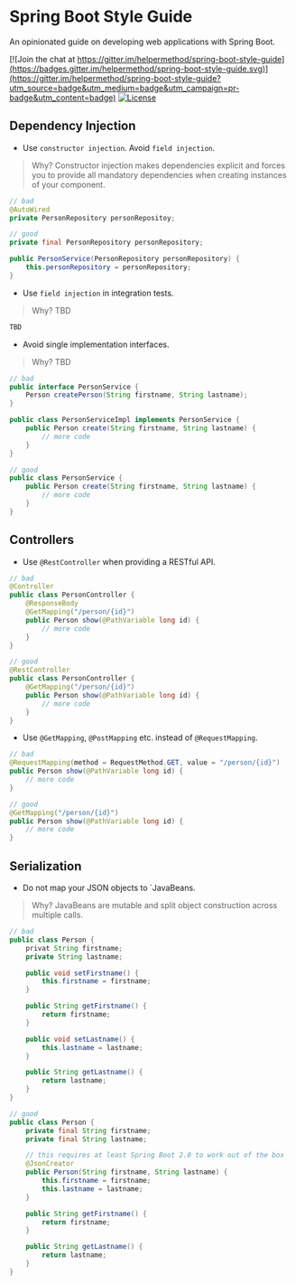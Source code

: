 # Spring Boot Style Guide

An opinionated guide on developing web applications with Spring Boot.

[![Join the chat at https://gitter.im/helpermethod/spring-boot-style-guide](https://badges.gitter.im/helpermethod/spring-boot-style-guide.svg)](https://gitter.im/helpermethod/spring-boot-style-guide?utm_source=badge&utm_medium=badge&utm_campaign=pr-badge&utm_content=badge)
[![License](https://img.shields.io/badge/license-MIT-blue.svg)](https://raw.githubusercontent.com/helpermethod/spring-boot-style-guide/master/LICENSE)

## Dependency Injection

* Use `constructor injection`. Avoid `field injection`.

> Why? Constructor injection makes dependencies explicit and forces you to provide all mandatory dependencies when creating instances of your component.

```java
// bad
@AutoWired
private PersonRepository personRepositoy;

// good
private final PersonRepository personRepository;

public PersonService(PersonRepository personRepository) {
    this.personRepository = personRepository;
}
```

* Use `field injection` in integration tests.

> Why? TBD

```java
TBD
```

* Avoid single implementation interfaces.

> Why? TBD

```java
// bad
public interface PersonService {
    Person createPerson(String firstname, String lastname);
}

public class PersonServiceImpl implements PersonService {
    public Person create(String firstname, String lastname) {
        // more code
    }
}

// good
public class PersonService {
    public Person create(String firstname, String lastname) {
        // more code
    }
}
```

## Controllers

* Use `@RestController` when providing a RESTful API.

```java
// bad
@Controller
public class PersonController {
    @ResponseBody
    @GetMapping("/person/{id}")
    public Person show(@PathVariable long id) {
        // more code
    }
}

// good
@RestController
public class PersonController {
    @GetMapping("/person/{id}")
    public Person show(@PathVariable long id) {
        // more code
    }
}
```

* Use `@GetMapping`, `@PostMapping` etc. instead of `@RequestMapping`.
 
```java
// bad
@RequestMapping(method = RequestMethod.GET, value = "/person/{id}")
public Person show(@PathVariable long id) {
    // more code
}

// good
@GetMapping("/person/{id}")
public Person show(@PathVariable long id) {
    // more code
}
```

## Serialization

* Do not map your JSON objects to `JavaBeans.

> Why? JavaBeans are mutable and split object construction across multiple calls.

```java
// bad
public class Person {
    privat String firstname;
    private String lastname;

    public void setFirstname() {
        this.firstname = firstname;
    }

    public String getFirstname() {
        return firstname;
    }

    public void setLastname() {
        this.lastname = lastname;
    }

    public String getLastname() {
        return lastname;
    }
}

// good
public class Person {
    private final String firstname;
    private final String lastname;

    // this requires at least Spring Boot 2.0 to work out of the box
    @JsonCreator
    public Person(String firstname, String lastname) {
        this.firstname = firstname;
        this.lastname = lastname;
    }

    public String getFirstname() {
        return firstname;
    }

    public String getLastname() {
        return lastname;
    }
}
```
